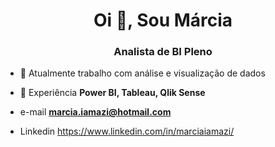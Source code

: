 <h1 align="center">Oi 👋, Sou Márcia</h1>
<h3 align="center">Analista de BI Pleno</h3>

- 🔭 Atualmente trabalho com análise e visualização de dados 

- 🤝 Experiência **Power BI, Tableau, Qlik Sense**

- e-mail **marcia.iamazi@hotmail.com**

- Linkedin https://www.linkedin.com/in/marciaiamazi/

